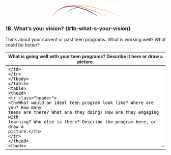<div style="text-align:center;"><img src="/assets/CL_Swoosh.png" alt="ConnectedLib: Helping librarians use digital media to make learning connections with youth"/></div>

### 1B. What’s your vision? {#1b-what-s-your-vision}

Think about your current or past teen programs. What is working well? What could be better?

| What is going well with your teen programs? Describe it here or draw a picture. |
| --- |
| <textarea style="width: 100%; height: 250px; border: none;"/>|

| What would an ideal teen program look like? Where are you? How many teens are there? What are they doing? How are they engaging with learning? Who else is there? Describe the program here, or draw a picture. |
| --- |
| <textarea style="width: 100%; height: 250px; border: none;"/>|



| What is different between what your programs are like now, and what you’d like them to be? |
| --- |
| <textarea style="width: 100%; height: 250px; border: none;"/>|



